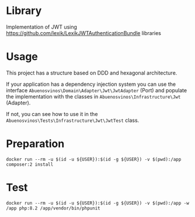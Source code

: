 
# Library

Implementation of JWT using https://github.com/lexik/LexikJWTAuthenticationBundle libraries

# Usage

This project has a structure based on DDD and hexagonal architecture.

If your application has a dependency injection system you can use the interface ```Abuenosvinos\Domain\Adapter\Jwt\JwtAdapter``` (Port) and populate the implementation with the classes in ```Abuenosvinos\Infrastructure\Jwt``` (Adapter).

If not, you can see how to use it in the ```Abuenosvinos\Tests\Infrastructure\Jwt\JwtTest``` class.

# Preparation

```docker run --rm -u $(id -u ${USER}):$(id -g ${USER}) -v $(pwd):/app composer:2 install```

# Test

```docker run --rm -u $(id -u ${USER}):$(id -g ${USER}) -v $(pwd):/app -w /app php:8.2 /app/vendor/bin/phpunit```
